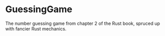 # GuessingGame
The number guessing game from chapter 2 of the Rust book, spruced up with fancier Rust mechanics.
